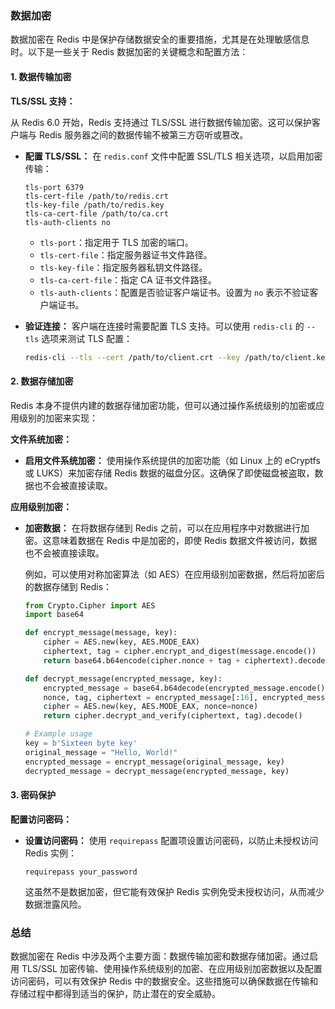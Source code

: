 ### 数据加密

数据加密在 Redis 中是保护存储数据安全的重要措施，尤其是在处理敏感信息时。以下是一些关于 Redis 数据加密的关键概念和配置方法：

#### 1. **数据传输加密**

**TLS/SSL 支持：**

从 Redis 6.0 开始，Redis 支持通过 TLS/SSL 进行数据传输加密。这可以保护客户端与 Redis 服务器之间的数据传输不被第三方窃听或篡改。

- **配置 TLS/SSL：** 在 `redis.conf` 文件中配置 SSL/TLS 相关选项，以启用加密传输：

  ```plaintext
  tls-port 6379
  tls-cert-file /path/to/redis.crt
  tls-key-file /path/to/redis.key
  tls-ca-cert-file /path/to/ca.crt
  tls-auth-clients no
  ```

  - `tls-port`：指定用于 TLS 加密的端口。
  - `tls-cert-file`：指定服务器证书文件路径。
  - `tls-key-file`：指定服务器私钥文件路径。
  - `tls-ca-cert-file`：指定 CA 证书文件路径。
  - `tls-auth-clients`：配置是否验证客户端证书。设置为 `no` 表示不验证客户端证书。

- **验证连接：** 客户端在连接时需要配置 TLS 支持。可以使用 `redis-cli` 的 `--tls` 选项来测试 TLS 配置：

  ```bash
  redis-cli --tls --cert /path/to/client.crt --key /path/to/client.key --cacert /path/to/ca.crt
  ```

#### 2. **数据存储加密**

Redis 本身不提供内建的数据存储加密功能，但可以通过操作系统级别的加密或应用级别的加密来实现：

**文件系统加密：**

- **启用文件系统加密：** 使用操作系统提供的加密功能（如 Linux 上的 eCryptfs 或 LUKS）来加密存储 Redis 数据的磁盘分区。这确保了即使磁盘被盗取，数据也不会被直接读取。

**应用级别加密：**

- **加密数据：** 在将数据存储到 Redis 之前，可以在应用程序中对数据进行加密。这意味着数据在 Redis 中是加密的，即使 Redis 数据文件被访问，数据也不会被直接读取。

  例如，可以使用对称加密算法（如 AES）在应用级别加密数据，然后将加密后的数据存储到 Redis：

  ```python
  from Crypto.Cipher import AES
  import base64

  def encrypt_message(message, key):
      cipher = AES.new(key, AES.MODE_EAX)
      ciphertext, tag = cipher.encrypt_and_digest(message.encode())
      return base64.b64encode(cipher.nonce + tag + ciphertext).decode()

  def decrypt_message(encrypted_message, key):
      encrypted_message = base64.b64decode(encrypted_message.encode())
      nonce, tag, ciphertext = encrypted_message[:16], encrypted_message[16:32], encrypted_message[32:]
      cipher = AES.new(key, AES.MODE_EAX, nonce=nonce)
      return cipher.decrypt_and_verify(ciphertext, tag).decode()

  # Example usage
  key = b'Sixteen byte key'
  original_message = "Hello, World!"
  encrypted_message = encrypt_message(original_message, key)
  decrypted_message = decrypt_message(encrypted_message, key)
  ```

#### 3. **密码保护**

**配置访问密码：**

- **设置访问密码：** 使用 `requirepass` 配置项设置访问密码，以防止未授权访问 Redis 实例：

  ```plaintext
  requirepass your_password
  ```

  这虽然不是数据加密，但它能有效保护 Redis 实例免受未授权访问，从而减少数据泄露风险。

### 总结

数据加密在 Redis 中涉及两个主要方面：数据传输加密和数据存储加密。通过启用 TLS/SSL 加密传输、使用操作系统级别的加密、在应用级别加密数据以及配置访问密码，可以有效保护 Redis 中的数据安全。这些措施可以确保数据在传输和存储过程中都得到适当的保护，防止潜在的安全威胁。